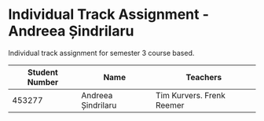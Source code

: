 # Individual Track Assignment - Andreea Șindrilaru

Individual track assignment for semester 3 course based.


| Student Number | Name | Teachers|
| ------ | ------ | ------ |
| 453277 | Andreea Șindrilaru | Tim Kurvers. Frenk Reemer |
